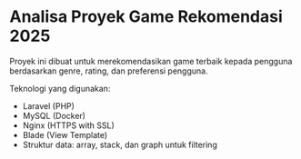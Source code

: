 # Analisa Proyek Game Rekomendasi 2025

Proyek ini dibuat untuk merekomendasikan game terbaik kepada pengguna berdasarkan genre, rating, dan preferensi pengguna.

Teknologi yang digunakan:
- Laravel (PHP)
- MySQL (Docker)
- Nginx (HTTPS with SSL)
- Blade (View Template)
- Struktur data: array, stack, dan graph untuk filtering
